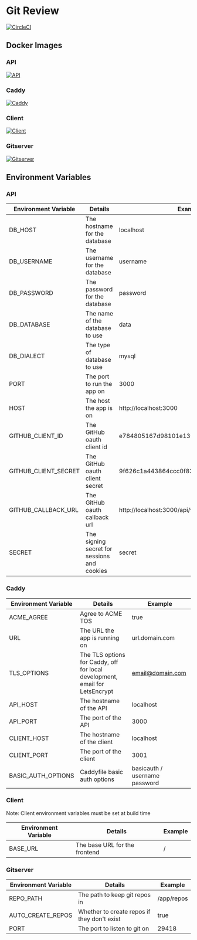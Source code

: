 # Git Review

[![CircleCI](https://circleci.com/gh/USA-RedDragon/gitreview.svg?style=svg)](https://circleci.com/gh/USA-RedDragon/gitreview)

## Docker Images

### API

[![API](https://images.microbadger.com/badges/image/jamcswain/gitreview-api.svg)](https://microbadger.com/images/jamcswain/gitreview-api "Get your own image badge on microbadger.com")

### Caddy

[![Caddy](https://images.microbadger.com/badges/image/jamcswain/gitreview-caddy.svg)](https://microbadger.com/images/jamcswain/gitreview-caddy "Get your own image badge on microbadger.com")

### Client

[![Client](https://images.microbadger.com/badges/image/jamcswain/gitreview-client.svg)](https://microbadger.com/images/jamcswain/gitreview-client "Get your own image badge on microbadger.com")

### Gitserver

[![Gitserver](https://images.microbadger.com/badges/image/jamcswain/gitreview-gitserver.svg)](https://microbadger.com/images/jamcswain/gitreview-gitserver "Get your own image badge on microbadger.com")

## Environment Variables

### API

| Environment Variable | Details                                     |  Example                                          |
|----------------------|---------------------------------------------|---------------------------------------------------|
| DB_HOST              | The hostname for the database               | localhost                                         |
| DB_USERNAME          | The username for the database               | username                                          |
| DB_PASSWORD          | The password for the database               | password                                          |
| DB_DATABASE          | The name of the database to use             | data                                              |
| DB_DIALECT           | The type of database to use                 | mysql                                             |
| PORT                 | The port to run the app on                  | 3000                                              |
| HOST                 | The host the app is on                      | http://localhost:3000                             |
| GITHUB_CLIENT_ID     | The GitHub oauth client id                  | e784805167d98101e139                              |
| GITHUB_CLIENT_SECRET | The GitHub oauth client secret              | 9f626c1a443864ccc0f8397a933ca1f7edae870c          |
| GITHUB_CALLBACK_URL  | The GitHub oauth callback url               | http://localhost:3000/api/v1/auth/github/callback |
| SECRET               | The signing secret for sessions and cookies | secret                                            |

### Caddy

| Environment Variable | Details                                                                     |  Example                      |
|----------------------|-----------------------------------------------------------------------------|-------------------------------|
| ACME_AGREE           | Agree to ACME TOS                                                           | true                          |
| URL                  | The URL the app is running on                                               | url.domain.com                |
| TLS_OPTIONS          | The TLS options for Caddy, off for local development, email for LetsEncrypt | email@domain.com              |
| API_HOST             | The hostname of the API                                                     | localhost                     |
| API_PORT             | The port of the API                                                         | 3000                          |
| CLIENT_HOST          | The hostname of the client                                                  | localhost                     |
| CLIENT_PORT          | The port of the client                                                      | 3001                          |
| BASIC_AUTH_OPTIONS   | Caddyfile basic auth options                                                | basicauth / username password |

### Client

Note: Client environment variables must be set at build time

| Environment Variable | Details                                                                |  Example |
|----------------------|------------------------------------------------------------------------|----------|
| BASE_URL             | The base URL for the frontend                                          | /        |

### Gitserver

| Environment Variable | Details                                                                |  Example   |
|----------------------|------------------------------------------------------------------------|------------|
| REPO_PATH            | The path to keep git repos in                                          | /app/repos |
| AUTO_CREATE_REPOS    | Whether to create repos if they don't exist                            | true       |
| PORT                 | The port to listen to git on                                           | 29418      |
